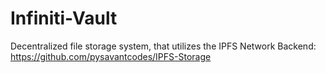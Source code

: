 # Infiniti-Vault
Decentralized file storage system, that utilizes the IPFS Network
Backend: https://github.com/pysavantcodes/IPFS-Storage
